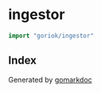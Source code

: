 <!-- Code generated by gomarkdoc. DO NOT EDIT -->

# ingestor

```go
import "goriok/ingestor"
```

## Index

Generated by [gomarkdoc](https://github.com/princjef/gomarkdoc)
